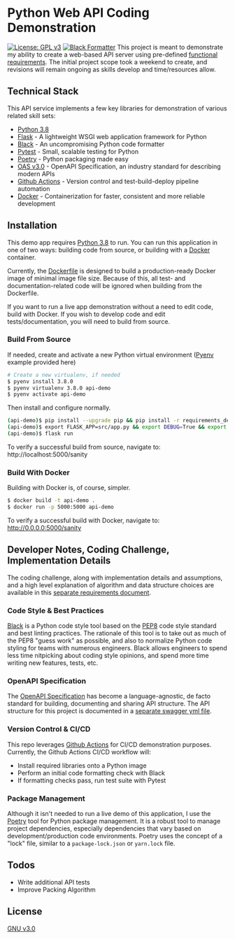 # Python Web API Coding Demonstration
[![License: GPL v3](https://img.shields.io/badge/License-GPLv3-blue.svg)](https://www.gnu.org/licenses/gpl-3.0) [![Black Formatter](https://img.shields.io/badge/code%20style-black-000000.svg)](https://github.com/psf/black)
This project is meant to demonstrate my ability to create a web-based API server using pre-defined
[functional requirements][reqs_doc].
The initial project scope took a weekend to create, and revisions will remain ongoing
as skills develop and time/resources allow.

## Technical Stack

This API service implements a few key libraries for demonstration of various related skill sets:

* [Python 3.8]
* [Flask] - A lightweight WSGI web application framework for Python
* [Black] - An uncompromising Python code formatter
* [Pytest] - Small, scalable testing for Python
* [Poetry] - Python packaging made easy
* [OAS v3.0] - OpenAPI Specification, an industry standard for describing modern APIs
* [Github Actions] - Version control and test-build-deploy pipeline automation
* [Docker] - Containerization for faster, consistent and more reliable development

## Installation
This demo app requires [Python 3.8] to run.
You can run this application in one of two ways: building code from source, or building with a [Docker] container.

Currently, the [Dockerfile][repoDF] is designed to build a production-ready Docker image of minimal image file size.
Because of this, all test- and documentation-related code will be ignored when building from the Dockerfile.

If you want to run a live app demonstration without a need to edit code, build with Docker.
If you wish to develop code and edit tests/documentation, you will need to build from source.

### Build From Source

If needed, create and activate a new Python virtual environment ([Pyenv] example provided here)
```sh
# Create a new virtualenv, if needed
$ pyenv install 3.8.0
$ pyenv virtualenv 3.8.0 api-demo
$ pyenv activate api-demo
```

Then install and configure normally.
```sh
(api-demo)$ pip install --upgrade pip && pip install -r requirements_dev.txt
(api-demo)$ export FLASK_APP=src/app.py && export DEBUG=True && export FLASK_ENV=development
(api-demo)$ flask run
```

To verify a successful build from source, navigate to: http://localhost:5000/sanity

### Build With Docker
Building with Docker is, of course, simpler.

```sh
$ docker build -t api-demo .
$ docker run -p 5000:5000 api-demo
```

To verify a successful build with Docker, navigate to: http://0.0.0.0:5000/sanity

## Developer Notes, Coding Challenge, Implementation Details
The coding challenge, along with implementation details and assumptions, and a high
level explanation of algorithm and data structure choices are available in this
[separate requirements document][reqs_doc].

### Code Style & Best Practices

[Black] is a Python code style tool based on the [PEP8] code style standard and best
linting practices. The rationale of this tool is to take out as much of the PEP8
"guess work" as possible, and also to normalize Python code styling for teams with
numerous engineers. Black allows engineers to spend less time nitpicking about
coding style opinions, and spend more time writing new features, tests, etc.

### OpenAPI Specification

The [OpenAPI Specification][OAS v3.0] has become a language-agnostic, de facto
standard for building, documenting and sharing API structure. The API structure for
this project is documented in a [separate swagger yml file][swagger].

### Version Control & CI/CD

This repo leverages [Github Actions] for CI/CD demonstration purposes.
Currently, the Github Actions CI/CD workflow will:

* Install required libraries onto a Python image
* Perform an initial code formatting check with Black
* If formatting checks pass, run test suite with Pytest

### Package Management

Although it isn't needed to run a live demo of this application, I use the [Poetry]
tool for Python package management. It is a robust tool to manage project dependencies,
especially dependencies that vary based on development/production code environments.
Poetry uses the concept of a "lock" file, similar to a `package-lock.json` or
`yarn.lock` file.

## Todos

  - Write additional API tests
  - Improve Packing Algorithm

License
----

[GNU v3.0](LICENSE)


[//]: # (These are reference links are hidden during Markdown file build.)


   [Python 3.8]: <https://www.python.org/downloads/release/python-380/>
   [Flask]: <https://www.palletsprojects.com/p/flask/>
   [Black]: <https://black.readthedocs.io/en/stable/>
   [Pytest]: <https://docs.pytest.org/en/latest/>
   [Pyenv]: <https://github.com/pyenv/pyenv>
   [Pyenv-virtualenv]: <https://github.com/pyenv/pyenv>
   [Poetry]: <https://python-poetry.org/>
   [OAS v3.0]: <https://www.openapis.org/>
   [Gitlab CI/CD]: <https://docs.gitlab.com/ee/ci/README.html>
   [Docker]: <https://www.docker.com/>
   [PEP8]: <https://www.python.org/dev/peps/pep-0008/>

   [swagger]: ./swagger.yml
   [Github Actions]: <https://github.com/nathanielcompton/python-api-demo/actions>
   [reqs_doc]: ./docs/CHALLENGE_REQS_AND_ASSUMPTIONS.md
   [repoDF]: ./Dockerfile
   [LICENSE]: ./LICENSE
